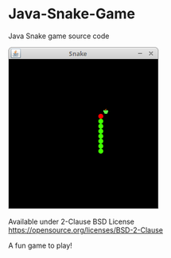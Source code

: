 # Java-Snake-Game
Java Snake game source code

![Snake game screenshot](snake.png)

Available under 2-Clause BSD License https://opensource.org/licenses/BSD-2-Clause  

A fun game to play!